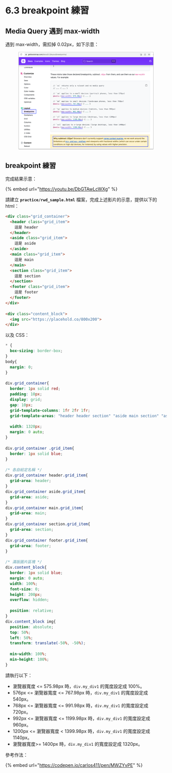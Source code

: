 # 6.3 breakpoint 練習

## Media Query 遇到 max-width

遇到 max-width，需扣掉 0.02px，如下示意：

<figure><img src="../.gitbook/assets/breakpoint_for_max_width.png" alt=""><figcaption></figcaption></figure>



## breakpoint 練習

完成結果示意：

{% embed url="https://youtu.be/DbGTAwLcWXg" %}

請建立 **`practice/rwd_sample.html`** 檔案，完成上述影片的示意，提供以下的 html：

```html
<div class="grid_container">
  <header class="grid_item">
    這是 header
  </header>
  <aside class="grid_item">
    這是 aside
  </aside>
  <main class="grid_item">
    這是 main
  </main>
  <section class="grid_item">
    這是 section
  </section>
  <footer class="grid_item">
    這是 footer
  </footer>
</div>

<div class="content_block">
  <img src="https://placehold.co/800x200">
</div>
```

以及 CSS：

```css
* {
  box-sizing: border-box;
}
body{
  margin: 0;
}

div.grid_container{
  border: 1px solid red;
  padding: 10px;
  display: grid;
  gap: 10px;
  grid-template-columns: 1fr 2fr 1fr;
  grid-template-areas: "header header section" "aside main section" "aside footer footer";

  width: 1320px;
  margin: 0 auto;
}

div.grid_container .grid_item{
  border: 1px solid blue;
}

/* 各自給定名稱 */
div.grid_container header.grid_item{
  grid-area: header;
}
div.grid_container aside.grid_item{
  grid-area: aside;
}
div.grid_container main.grid_item{
  grid-area: main;
}
div.grid_container section.grid_item{
  grid-area: section;
}
div.grid_container footer.grid_item{
  grid-area: footer;
}

/* 滿版圖片區塊 */
div.content_block{
  border: 1px solid blue;
  margin: 0 auto;
  width: 100%;
  font-size: 0;
  height: 200px;
  overflow: hidden;

  position: relative;
}
div.content_block img{
  position: absolute;
  top: 50%;
  left: 50%;
  transform: translate(-50%, -50%);

  min-width: 100%;
  min-height: 100%;
}
```

請執行以下：

* 瀏覽器寬度 <= 575.98px 時，`div.my_div1` 的寬度設定成 100%。
* 576px <= 瀏覽器寬度 <= 767.98px 時，`div.my_div1` 的寬度設定成 540px。
* 768px <= 瀏覽器寬度 <= 991.98px 時，`div.my_div1` 的寬度設定成 720px。
* 992px <= 瀏覽器寬度 <= 1199.98px 時，`div.my_div1` 的寬度設定成 960px。
* 1200px <= 瀏覽器寬度 < 1399.98px 時，`div.my_div1` 的寬度設定成 1140px。
* 瀏覽器寬度>= 1400px 時，`div.my_div1` 的寬度設定成 1320px。





參考作法：

{% embed url="https://codepen.io/carlos411/pen/MWZYvPE" %}

